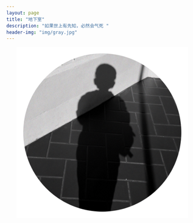 ```yaml
---
layout: page
title: "地下室"
description: "如果世上有先知，必然会气死 "
header-img: "img/gray.jpg"
---
```



<center>
    <p><img src=img/favicon.png "height="450" width="450" align="center"></p>
</center>







